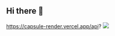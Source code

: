 ## Hi there 👋

<!--
**naila-git/naila-git** is a ✨ _special_ ✨ repository because its `README.md` (this file) appears on your GitHub profile.

Here are some ideas to get you started:

- 🔭 I’m currently working on ...
- 🌱 I’m currently learning ...
- 👯 I’m looking to collaborate on ...
- 🤔 I’m looking for help with ...
- 💬 Ask me about ...
- 📫 How to reach me: ...
- 😄 Pronouns: ...
- ⚡ Fun fact: ...
-->
https://capsule-render.vercel.app/api?
<img src="https://capsule-render.vercel.app/api?type=wave&color=auto&height=300&section=header&text=capsule%20render&fontSize=90" />
